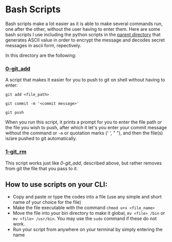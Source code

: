 # Bash Scripts
Bash scripts make a lot easier as it is able to make several commands run, one after the other, without the user having to enter them. 
Here are some bash scripts I use including the python scripts in the [parent directory](../python-and-I) that generates ASCII value in order to encrypt the message and decodes secret messages in ascii form, repectively.

In this directory are the following:
### [0-git_add](./0-git_add)
A script that makes it easier for you to push to git on shell without having to enter:

`git add <file_path>`

`git commit -m '<commit message>'`

`git push`

When you run this script, it prints a prompt for you to enter the file path or the file you wish to push, after which it let's you enter your commit message without the command or `-m` or quotation marks (' ', " "), and then the file(s) is/are pushed to git automatically.

### [1-git_rm](./1-git_rm)
This script works just like *0-git_add*, described above, but rather removes from git the file that you pass to it.

## How to use scripts on your CLI:
- Copy and paste or type the codes into a file (use any simple and short name of your choice for the file)
- Make the file executable with the command `chmod u+x <file_name>`
- Move the file into your bin directory to make it global, `mv <file> /bin` or `mv <file> /usr/bin`. You may use the `sudo` command if these do not work.
- Run your script from anywhere on your terminal by simply entering the name
